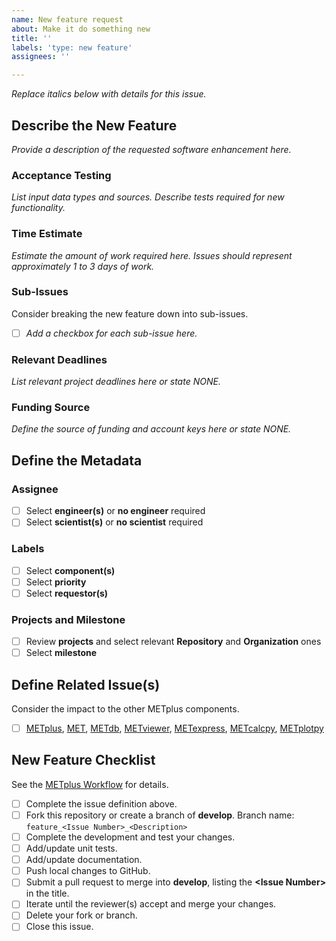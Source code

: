 ```yaml
---
name: New feature request
about: Make it do something new
title: ''
labels: 'type: new feature'
assignees: ''

---
```


*Replace italics below with details for this issue.*

## Describe the New Feature ##
*Provide a description of the requested software enhancement here.*

### Acceptance Testing ###
*List input data types and sources.*
*Describe tests required for new functionality.*

### Time Estimate ###
*Estimate the amount of work required here.*
*Issues should represent approximately 1 to 3 days of work.*

### Sub-Issues ###
Consider breaking the new feature down into sub-issues.
- [ ] *Add a checkbox for each sub-issue here.*

### Relevant Deadlines ###
*List relevant project deadlines here or state NONE.*

### Funding Source ###
*Define the source of funding and account keys here or state NONE.*

## Define the Metadata ##

### Assignee ###
- [ ] Select **engineer(s)** or **no engineer** required
- [ ] Select **scientist(s)** or **no scientist** required

### Labels ###
- [ ] Select **component(s)**
- [ ] Select **priority**
- [ ] Select **requestor(s)**

### Projects and Milestone ###
- [ ] Review **projects** and select relevant **Repository** and **Organization** ones
- [ ] Select **milestone**

## Define Related Issue(s) ##
Consider the impact to the other METplus components.
- [ ] [METplus](https://github.com/NCAR/METplus/issues/new/choose), [MET](https://github.com/NCAR/MET/issues/new/choose), [METdb](https://github.com/NCAR/METdb/issues/new/choose), [METviewer](https://github.com/NCAR/METviewer/issues/new/choose), [METexpress](https://github.com/NCAR/METexpress/issues/new/choose), [METcalcpy](https://github.com/NCAR/METcalcpy/issues/new/choose), [METplotpy](https://github.com/NCAR/METplotpy/issues/new/choose)

## New Feature Checklist ##
See the [METplus Workflow](https://ncar.github.io/METplus/Contributors_Guide/github_workflow.html) for details.
- [ ] Complete the issue definition above.
- [ ] Fork this repository or create a branch of **develop**.
Branch name: `feature_<Issue Number>_<Description>`
- [ ] Complete the development and test your changes.
- [ ] Add/update unit tests.
- [ ] Add/update documentation.
- [ ] Push local changes to GitHub.
- [ ] Submit a pull request to merge into **develop**, listing the **\<Issue Number\>** in the title.
- [ ] Iterate until the reviewer(s) accept and merge your changes.
- [ ] Delete your fork or branch.
- [ ] Close this issue.
